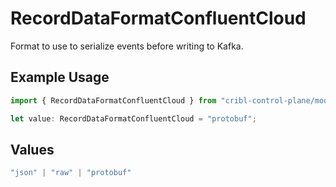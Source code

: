 # RecordDataFormatConfluentCloud

Format to use to serialize events before writing to Kafka.

## Example Usage

```typescript
import { RecordDataFormatConfluentCloud } from "cribl-control-plane/models/operations";

let value: RecordDataFormatConfluentCloud = "protobuf";
```

## Values

```typescript
"json" | "raw" | "protobuf"
```